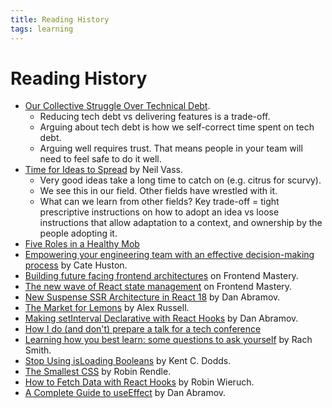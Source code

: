 ```yaml
---
title: Reading History
tags: learning
---
```

# Reading History

- [Our Collective Struggle Over Technical Debt](https://blog.jbrains.ca/permalink/our-collective-struggle-over-technical-debt).
    - Reducing tech debt vs delivering features is a trade-off.
    - Arguing about tech debt is how we self-correct time spent on tech debt.
    - Arguing well requires trust. That means people in your team will need to feel safe to do it well.
- [Time for Ideas to Spread](https://neil-vass.com/time-for-ideas-to-spread/) by Neil Vass.
    - Very good ideas take a long time to catch on (e.g. citrus for scurvy).
    - We see this in our field. Other fields have wrestled with it.
    - What can we learn from other fields? Key trade-off = tight prescriptive instructions on how to adopt an idea vs loose instructions that allow adaptation to a context, and ownership by the people adopting it.
- [Five Roles in a Healthy Mob](https://cucumber.io/blog/bdd/five-roles-in-a-healthy-mob/)
- [Empowering your engineering team with an effective decision-making process](https://leaddev.com/technical-decision-making/empowering-your-engineering-team-effective-decision-making-process) by Cate Huston.
- [Building future facing frontend architectures](https://frontendmastery.com/posts/building-future-facing-frontend-architectures/) on Frontend Mastery.
- [The new wave of React state management](https://frontendmastery.com/posts/the-new-wave-of-react-state-management/) on Frontend Mastery.
- [New Suspense SSR Architecture in React 18](https://github.com/reactwg/react-18/discussions/37?s=03) by Dan Abramov.
- [The Market for Lemons](https://infrequently.org/2023/02/the-market-for-lemons/) by Alex Russell.
- [Making setInterval Declarative with React Hooks](https://overreacted.io/making-setinterval-declarative-with-react-hooks/) by Dan Abramov.
- [How I do (and don't) prepare a talk for a tech conference](https://chelseatroy.com/2022/08/03/how-i-do-and-dont-prepare-a-talk-for-a-technical-conference/)
- [Learning how you best learn: some questions to ask yourself](https://rachsmith.com/learning-how-you-best-learn-some-questions-to-ask-yourself/) by Rach Smith.
- [Stop Using isLoading Booleans](https://kentcdodds.com/blog/stop-using-isloading-booleans) by Kent C. Dodds.
- [The Smallest CSS](https://www.robinrendle.com/notes/the-smallest-css/) by Robin Rendle.
- [How to Fetch Data with React Hooks](https://www.robinwieruch.de/react-hooks-fetch-data/) by Robin Wieruch.
- [A Complete Guide to useEffect](https://overreacted.io/a-complete-guide-to-useeffect/) by Dan Abramov.
